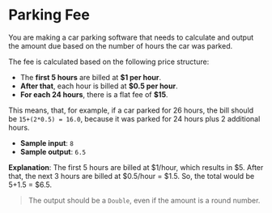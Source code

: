 # Parking Fee

You are making a car parking software that needs to calculate and output the amount due based on the number of hours the car was parked.

The fee is calculated based on the following price structure:
- The **first 5 hours** are billed at **$1 per hour**.
- **After that**, each hour is billed at **$0.5 per hour**.
- **For each 24 hours**, there is a flat fee of **$15**.

This means, that, for example, if a car parked for 26 hours, the bill should be `15+(2*0.5) = 16.0`, because it was parked for 24 hours plus 2 additional hours.

- **Sample input**: `8`
- **Sample output**: `6.5`

**Explanation**: The first 5 hours are billed at $1/hour, which results in $5. After that, the next 3 hours are billed at $0.5/hour = $1.5. So, the total would be $5+$1.5 = $6.5.

>The output should be a `Double`, even if the amount is a round number.
